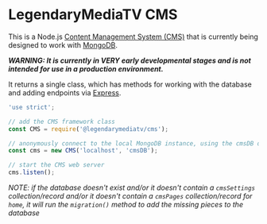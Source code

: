 # LegendaryMediaTV CMS

This is a Node.js [Content Management System (CMS)](https://en.wikipedia.org/wiki/Content_management_system) that is currently being designed to work with [MongoDB](https://www.mongodb.com/).

***WARNING: It is currently in VERY early developmental stages and is not intended for use in a production environment.***

It returns a single class, which has methods for working with the database and adding endpoints via [Express](https://expressjs.com/).

```JavaScript
'use strict';

// add the CMS framework class
const CMS = require('@legendarymediatv/cms');

// anonymously connect to the local MongoDB instance, using the cmsDB database
const cms = new CMS('localhost', 'cmsDB');

// start the CMS web server
cms.listen();
```

*NOTE: if the database doesn't exist and/or it doesn't contain a `cmsSettings` collection/record and/or it doesn't contain a `cmsPages` collection/record for `home`, it will run the `migration()` method to add the missing pieces to the database*